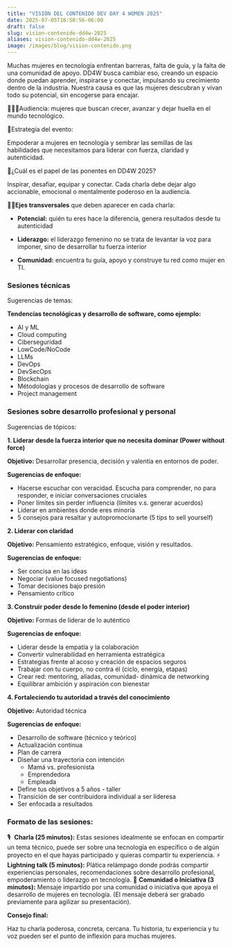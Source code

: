 ```yaml
---
title: "VISIÓN DEL CONTENIDO DEV DAY 4 WOMEN 2025"
date: 2025-07-05T16:50:56-06:00
draft: false
slug: vision-contenido-dd4w-2025
aliases: vision-contenido-dd4w-2025
image: /images/blog/vision-contenido.png
---
```


Muchas mujeres en tecnología enfrentan barreras, falta de guía, y  la falta de una comunidad de apoyo. DD4W busca cambiar eso, creando un espacio donde puedan aprender, inspirarse y conectar, impulsando su crecimiento dentro de la industria.
Nuestra causa es que las mujeres descubran y vivan todo su potencial, sin encogerse para encajar.

👩🏻‍💻Audiencia: mujeres que buscan crecer, avanzar y dejar huella en el mundo tecnológico.

🎯Estrategia del evento:

Empoderar a mujeres en tecnología y sembrar las semillas de las habilidades que necesitamos para liderar con fuerza, claridad y autenticidad.

📜¿Cuál es el papel de las ponentes en DD4W 2025?

Inspirar, desafiar, equipar y conectar. Cada charla debe dejar algo accionable, emocional o mentalmente poderoso en la audiencia.

📏📐**Ejes transversales** que deben aparecer en cada charla:

 * **Potencial:** quién tu eres hace la diferencia, genera resultados desde tu autenticidad

 * **Liderazgo:** el liderazgo femenino no se trata de levantar la voz para imponer, sino de desarrollar tu fuerza interior

 * **Comunidad:** encuentra tu guía, apoyo y construye tu red como mujer en TI. 


### Sesiones técnicas
Sugerencias de temas: 

**Tendencias tecnológicas y desarrollo de software, como ejemplo:**

 * AI y ML
 * Cloud computing
 * Ciberseguridad
 * LowCode/NoCode
 * LLMs
 * DevOps
 * DevSecOps
 * Blockchain
 * Métodologias y procesos de desarrollo de software
 * Project management

### Sesiones sobre desarrollo profesional y personal  

Sugerencias de tópicos:

**1. Liderar desde la fuerza interior que no necesita dominar (Power without force)**

**Objetivo:** Desarrollar presencia, decisión y valentía en entornos de poder.

**Sugerencias de enfoque:**

 * Hacerse escuchar con veracidad. Escucha para comprender, no para responder, e iniciar conversaciones cruciales
 * Poner límites sin perder influencia (límites v.s.  generar acuerdos)
 * Liderar en ambientes donde eres minoría
 * 5 consejos para resaltar y autopromocionarte (5 tips to sell yourself)

**2. Liderar con claridad**

**Objetivo:** Pensamiento estratégico, enfoque, visión y resultados.

**Sugerencias de enfoque:**

 * Ser concisa en las ideas
 * Negociar  (value focused negotiations)
 * Tomar decisiones bajo presión
 * Pensamiento crítico 

**3. Construir poder desde lo femenino (desde el poder interior)**

**Objetivo:** Formas de liderar de lo auténtico

**Sugerencias de enfoque:**

 * Liderar desde la empatía y la colaboración
 * Convertir vulnerabilidad en herramienta estratégica
 * Estrategias frente al acoso y creación de espacios seguros
 * Trabajar con tu cuerpo, no contra él (ciclo, energía, etapas)
 * Crear red: mentoring, aliadas, comunidad- dinámica de networking
 * Equilibrar ambición y  aspiración  con bienestar

**4. Fortaleciendo tu autoridad a través del conocimiento**

**Objetivo:** Autoridad técnica

**Sugerencias de enfoque:**

 * Desarrollo de software (técnico y teórico)
 * Actualización continua
 * Plan de carrera
 * Diseñar una trayectoria con intención
    * Mamá vs. profesionista 
    * Emprendedora
    * Empleada
 * Define tus objetivos a 5 años  - taller
 * Transición de ser contribuidora individual a ser líderesa
 * Ser enfocada a resultados 

### Formato de las sesiones:

🎙 ️ **Charla (25 minutos):** Estas sesiones idealmente se enfocan en compartir un tema técnico, puede ser sobre una tecnología en específico o de algún proyecto en el que hayas participado y quieras compartir tu experiencia.
⚡ **Lightning talk (5 minutos):** Plática relámpago donde podrás compartir experiencias personales, recomendaciones sobre desarrollo profesional, empoderamiento o liderazgo en tecnología.
👥 **Comunidad o Iniciativa (3 minutos):** Mensaje impartido por una comunidad o iniciativa que apoya el desarrollo de mujeres en tecnología. (El mensaje deberá ser grabado previamente para agilizar su presentación).

**Consejo final:**

Haz tu charla poderosa, concreta, cercana. Tu historia, tu experiencia y tu voz pueden ser el punto de inflexión para muchas mujeres.




